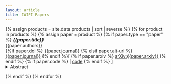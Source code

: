 ```yaml
---
layout: article
title: IAIFI Papers
---
```


{% assign products = site.data.products | sort | reverse %}
{% for product in products %}
{% assign paper = product %}
{% if paper.type == "paper" %}
***{{paper.title}}*** <br>
{{paper.authors}} <br>
{%if paper.doi %} [{{paper.journal}}]({{paper.doi}}) {% elsif paper.alt-url %} [{{paper.journal}}]({{paper.alt-url}}) {% endif %}[ {% if paper.arxiv %} [arXiv:{{paper.arxiv}}](https://arxiv.org/abs/{{paper.arxiv}}) {% endif %} {% if paper.code %} | [code]({{paper.code}}) {% endif %} ]
<div style = "position:relative; top:-1em;" >
<details>
<summary>Abstract</summary>
<em>{{paper.abstract}}</em>
</details>
</div>
{% endif %}
{% endfor %}
